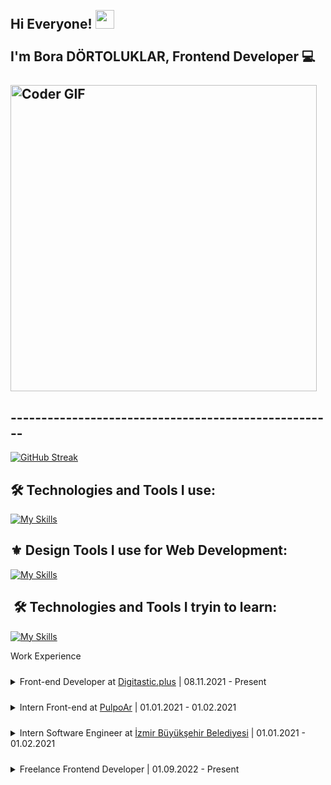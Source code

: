  <h2 align="left">
 <abc>
  <br>Hi Everyone! <img src="https://user-images.githubusercontent.com/42378118/110234147-e3259600-7f4e-11eb-95be-0c4047144dea.gif" width="30"><br>
  <br> I'm Bora DÖRTOLUKLAR, Frontend Developer 💻 <br>
  <br>
    <img src="https://media.giphy.com/media/SWoSkN6DxTszqIKEqv/giphy.gif" alt="Coder GIF" width=490">
 </abc>
 </h2>

## -----------------------------------------------------

 [![GitHub Streak](https://streak-stats.demolab.com/?user=boradortoluklar&theme=highcontrast)](https://git.io/streak-stats)

##  🛠 Technologies and Tools I use:

 [![My Skills](https://skillicons.dev/icons?i=js,ts,react,nextjs,redux,vue,nodejs,nuxtjs,tailwind,bootstrap,codepen,firebase,jest,html,css,sass,git,gitlab,github,jest)](https://skillicons.dev)

##  ⚜️ Design Tools I use for Web Development:

 [![My Skills](https://skillicons.dev/icons?i=figma,xd)](https://skillicons.dev)

##  🛠 Technologies and Tools I tryin to learn:

 [![My Skills](https://skillicons.dev/icons?i=aws,angular,svelte,vite,appwrite,express,linux,docker,graphql,regex)](https://skillicons.dev)

Work Experience

<details style="margin-top: 24px">
<summary>Front-end Developer at <a href="https://digitastic.de" >Digitastic.plus</a> | 08.11.2021 - Present</summary>
<div style="margin-top: 16px;">

- İzmir 🇹🇷
- Web Application development using different technologies such as React and Vue
</div>
</details>
<details style="margin-top: 24px">
<summary> Intern Front-end at <a href="https://pulpoar.com" >PulpoAr</a> | 01.01.2021 - 01.02.2021</summary>
<div style="margin-top: 16px;">

- İzmir 🇹🇷
- Web development intern with React
</div>
</details>
<details style="margin-top: 24px">
<summary> Intern Software Engineer at <a href="https://www.izmir.bel.tr/" >İzmir Büyükşehir Belediyesi</a> | 01.01.2021 - 01.02.2021</summary>
<div style="margin-top: 16px;">

- İzmir 🇹🇷
- Web and Mobile development and testing 
- I work in İzmir Büyükşehir Belediyesi for test and develop websites and Mobile Apps
</div>
</details>
<details style="margin-top: 24px">
<summary> Freelance Frontend Developer | 01.09.2022 - Present</summary>
<div style="margin-top: 16px;">

- Netherlands 🇳🇱
- I develop Web Application with React
- I integrate Block Chain to Web Application
</div>
</details>

